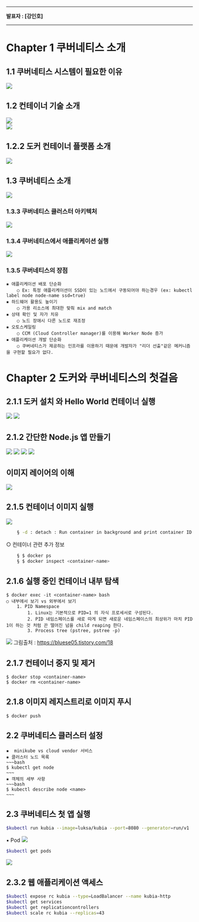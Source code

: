 

* * *   
**발표자 : [강인호]**
* * *   
   
# **Chapter 1 쿠버네티스 소개**   

## **1.1 쿠버네티스 시스템이 필요한 이유**


![](/chapter_1_2/img/image1.png)   


## **1.2 컨테이너 기술 소개**
![](/chapter_1_2/img/image2.png)   
![](/chapter_1_2/img/image3.png)   
## **1.2.2 도커 컨테이너 플랫폼 소개**
![](/chapter_1_2/img/image4.png)   

## **1.3 쿠버네티스 소개**
![](/chapter_1_2/img/image5.png)   


### **1.3.3 쿠버네티스 클러스터 아키텍처**
![](/chapter_1_2/img/image6.png)   

### **1.3.4 쿠버네티스에서 애플리케이션 실행**
![](/chapter_1_2/img/image7.png)   


### **1.3.5 쿠버네티스의 장점**
	▪ 애플리케이션 배포 단순화
		○ Ex: 특정 애플리케이션이 SSD이 있는 노드에서 구동되어야 하는경우 (ex: kubectl label node node-name ssd=true)
	▪ 하드웨어 활용도 높이기
		○ 가용 리소스에 최대한 맞춰 mix and match
	▪ 상태 확인 및 자가 치유
		○ 노드 장애시 다른 노드로 재조정
	▪ 오토스케일링
		○ CCM (Cloud Controller manager)를 이용해 Worker Node 증가
	▪ 애플리케이션 개발 단순화
		○ 쿠버네티스가 제공하는 인프라를 이용하기 때문에 개발자가 "리더 선출"같은 메커니즘을 구현할 필요가 없다. 

# **Chapter 2 도커와 쿠버네티스의 첫걸음**
## **2.1.1 도커 설치 와 Hello World 컨테이너 실행**
![](/chapter_1_2/img/image8.png)
![](/chapter_1_2/img/image9.png)

## **2.1.2 간단한 Node.js 앱 만들기**
![](/chapter_1_2/img/image10.png)
![](/chapter_1_2/img/image11.png)
![](/chapter_1_2/img/image12.png)
![](/chapter_1_2/img/image13.png)

## **이미지 레이어의 이해**
![](/chapter_1_2/img/image14.png)

## **2.1.5 컨테이너 이미지 실행**
![](/chapter_1_2/img/image15.png)

~~~bash   
    § -d : detach : Run container in background and print container ID
~~~
○ 컨테이너 관련 추가 정보 
~~~bash
    § $ docker ps
    § $ docker inspect <container-name>
~~~

## **2.1.6 실행 중인 컨테이너 내부 탐색**
	$ docker exec -it <container-name> bash
    ○ 내부에서 보기 vs 외부에서 보기
        1. PID Namespace
            1. Linux는 기본적으로 PID=1 의 자식 프로세서로 구성된다.
            2. PID 네임스페이스를 새로 따게 되면 새로운 네임스페이스의 최상위가 마치 PID 1이 하는 것 처럼 끈 떨어진 넘을 child reaping 한다. 
            3. Process tree (pstree, pstree -p)

![](/chapter_1_2/img/image16.png)
그림출처 : https://bluese05.tistory.com/18

## **2.1.7 컨테이너 중지 및 제거**
    $ docker stop <container-name>
    $ docker rm <container-name>
## **2.1.8 이미지 레지스트리로 이미지 푸시**
    $ docker push 

## **2.2 쿠버네티스 클러스터 설정**
	▪  minikube vs cloud vendor 서비스 
	▪ 클러스터 노드 목록
    ~~~bash 
	$ kubectl get node
    ~~~
	▪ 객체의 세부 사항
	~~~bash 
    $ kubectl describe node <name>
    ~~~

## **2.3 쿠버네티스 첫 앱 실행**
~~~bash 
$kubectl run kubia --image=luksa/kubia --port=8080 --generator=run/v1
~~~
 ▪ Pod
![](/chapter_1_2/img/image17.png)

~~~bash 
$kubectl get pods
~~~

![](/chapter_1_2/img/image18.png)


## **2.3.2 웹 애플리케이션 액세스**
~~~bash      
$kubectl expose rc kubia --type=LoadBalancer --name kubia-http
$kubectl get services
$kubectl get replicationcontrollers
$kubectl scale rc kubia --replicas=43
~~~